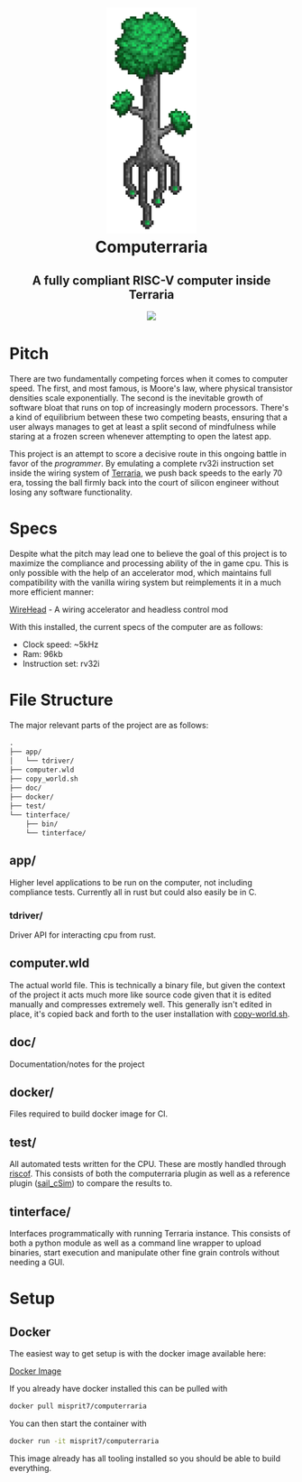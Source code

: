 <h1 align="center">
  <picture><img src="./doc/img/logo.png" height="400"/></picture>
  <br />
  Computerraria
</h1>
<h2 align="center">
  A fully compliant RISC-V computer inside Terraria
</h2>
<div align="center">
  <a href=https://github.com/misprit7/computerraria/actions/workflows/tests.yml>
    <img src=https://github.com/misprit7/computerraria/actions/workflows/tests.yml/badge.svg/>
  </a>
</div>

# Pitch

There are two fundamentally competing forces when it comes to computer speed. The first, and most famous, is Moore's law, where physical transistor densities scale exponentially. The second is the inevitable growth of software bloat that runs on top of increasingly modern processors. There's a kind of equilibrium between these two competing beasts, ensuring that a user always manages to get at least a split second of mindfulness while staring at a frozen screen whenever attempting to open the latest app. 

This project is an attempt to score a decisive route in this ongoing battle in favor of the *programmer*. By emulating a complete rv32i instruction set inside the wiring system of [Terraria](https://www.terraria.org/), we push back speeds to the early 70 era, tossing the ball firmly back into the court of silicon engineer without losing any software functionality. 

# Specs

Despite what the pitch may lead one to believe the goal of this project is to maximize the compliance and processing ability of the in game cpu. This is only possible with the help of an accelerator mod, which maintains full compatibility with the vanilla wiring system but reimplements it in a much more efficient manner:

[WireHead](https://github.com/misprit7/WireHead) - A wiring accelerator and headless control mod

With this installed, the current specs of the computer are as follows: 

- Clock speed: ~5kHz
- Ram: 96kb
- Instruction set: rv32i

# File Structure

The major relevant parts of the project are as follows:

```
.
├── app/
│   └── tdriver/
├── computer.wld
├── copy_world.sh
├── doc/
├── docker/
├── test/
└── tinterface/
    ├── bin/
    └── tinterface/
```

## app/

Higher level applications to be run on the computer, not including compliance tests. Currently all in rust but could also easily be in C. 

### tdriver/

Driver API for interacting cpu from rust. 

## computer.wld

The actual world file. This is technically a binary file, but given the context of the project it acts much more like source code given that it is edited manually and compresses extremely well. This generally isn't edited in place, it's copied back and forth to the user installation with [copy-world.sh](copy_world.sh). 

## doc/

Documentation/notes for the project

## docker/

Files required to build docker image for CI. 

## test/

All automated tests written for the CPU. These are mostly handled through [riscof](https://github.com/riscv-software-src/riscof). This consists of both the computerraria plugin as well as a reference plugin ([sail_cSim](test/sail_cSim/)) to compare the results to. 

## tinterface/

Interfaces programmatically with running Terraria instance. This consists of both a python module as well as a command line wrapper to upload binaries, start execution and manipulate other fine grain controls without needing a GUI. 

# Setup

## Docker

The easiest way to get setup is with the docker image available here: 

[Docker Image](https://hub.docker.com/repository/docker/misprit7/computerraria/general)

If you already have docker installed this can be pulled with

```bash
docker pull misprit7/computerraria
```

You can then start the container with

```bash
docker run -it misprit7/computerraria
```

This image already has all tooling installed so you should be able to build everything. 

